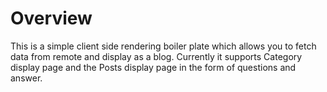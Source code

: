 # Overview
This is a simple client side rendering boiler plate which allows you to fetch data from remote and display as a blog. Currently it supports Category display page and the Posts display page in the form of questions and answer. 